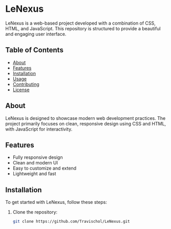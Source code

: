# LeNexus

LeNexus is a web-based project developed with a combination of CSS, HTML, and JavaScript. This repository is structured to provide a beautiful and engaging user interface.

## Table of Contents

- [About](#LeNexus)
- [Features](#features)
- [Installation](#installation)
- [Usage](#usage)
- [Contributing](#contributing)
- [License](#license)

## About

LeNexus is designed to showcase modern web development practices. The project primarily focuses on clean, responsive design using CSS and HTML, with JavaScript for interactivity.

## Features

- Fully responsive design
- Clean and modern UI
- Easy to customize and extend
- Lightweight and fast

## Installation

To get started with LeNexus, follow these steps:

1. Clone the repository:
   ```bash
   git clone https://github.com/Travischol/LeNexus.git
